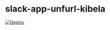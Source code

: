 # slack-app-unfurl-kibela

[![Deploy](https://www.herokucdn.com/deploy/button.svg)](https://heroku.com/deploy)
